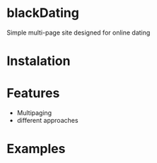 # blackDating
Simple multi-page site designed for online dating
# Instalation
# Features
* Multipaging
* different approaches
# Examples
